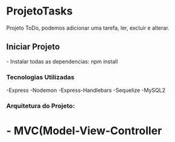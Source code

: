 # ProjetoTasks

<p>Projeto ToDo, podemos adicionar uma tarefa, ler, excluir e alterar.
<br>

<h2>Iniciar Projeto</h1>
- Instalar todas as dependencias: npm install 

<h3>Tecnologias Utilizadas</h1>
-Express
-Nodemon
-Express-Handlebars
-Sequelize
-MySQL2

<h3>Arquitetura do Projeto:<h1>
- MVC(Model-View-Controller
